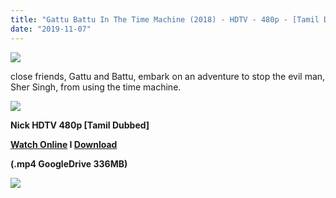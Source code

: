 ```yaml
---
title: "Gattu Battu In The Time Machine (2018) - HDTV - 480p - [Tamil Dubbed] - x264 - 300MB"
date: "2019-11-07"
---
```


[![](https://1.bp.blogspot.com/-6UErtW9eDUI/XWO0B-2Cj_I/AAAAAAAAAuI/OOIxPYs6MRYAc31H5BXY5U0K3nhE5QjAACLcBGAs/s1600/baa3ac65789c482fbf2504f046cb78a6_1024X768.webp)](https://1.bp.blogspot.com/-6UErtW9eDUI/XWO0B-2Cj_I/AAAAAAAAAuI/OOIxPYs6MRYAc31H5BXY5U0K3nhE5QjAACLcBGAs/s1600/baa3ac65789c482fbf2504f046cb78a6_1024X768.webp)

close friends, Gattu and Battu, embark on an adventure to stop the evil man, Sher Singh, from using the time machine.

[![](https://1.bp.blogspot.com/-fai1ZuUwnbA/XIjy2aT4irI/AAAAAAAAANw/WFW0YRK47_8GLAt3pPBSzBk0GJA6Mk5fgCPcBGAYYCw/s1600/torrborder.gif)](https://1.bp.blogspot.com/-fai1ZuUwnbA/XIjy2aT4irI/AAAAAAAAANw/WFW0YRK47_8GLAt3pPBSzBk0GJA6Mk5fgCPcBGAYYCw/s1600/torrborder.gif)

**Nick HDTV 480p \[Tamil Dubbed\]**

**[Watch Online](https://toonnetworktamilvideos.blogspot.com/p/gattu-battu-in-time-machine-2018.html) I [Download](https://drive.google.com/file/d/1c07HYiIoOhfiBDoDBqX22CaSINDTrgLt/view)**

**(.mp4 GoogleDrive 336MB)**

[![](https://1.bp.blogspot.com/-fai1ZuUwnbA/XIjy2aT4irI/AAAAAAAAANw/WFW0YRK47_8GLAt3pPBSzBk0GJA6Mk5fgCPcBGAYYCw/s1600/torrborder.gif)](https://1.bp.blogspot.com/-fai1ZuUwnbA/XIjy2aT4irI/AAAAAAAAANw/WFW0YRK47_8GLAt3pPBSzBk0GJA6Mk5fgCPcBGAYYCw/s1600/torrborder.gif)
